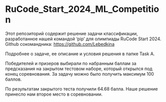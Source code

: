 # RuCode_Start_2024_ML_Competition
Этот репозиторий содержит решение задачи классификации, разработанное нашей командой ‘pip’ для олимпиады RuCode Start 2024. Github сокомандника: https://github.com/Lebedkina

Подробнее о задаче, ее описание и условия решения в папке Task A.

Победителей  и призеров выбирали по набранным баллам за предсказания на закрытом тестовом наборе, который открылся под конец соревнования. За задачу можно было получить максимум 100 баллов.

По результатам закрытого теста получили 64.68 балла. Наше решение принесло нам второе место в соревновании. 

